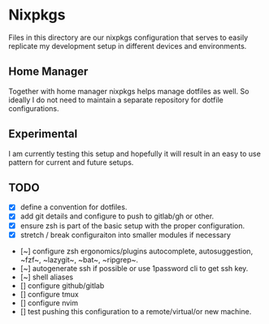 # Nixpkgs

Files in this directory are our nixpkgs configuration that serves to easily replicate my development setup in different devices and environments.

## Home Manager

Together with home manager nixpkgs helps manage dotfiles as well. So ideally I do not need to maintain a separate repository for dotfile configurations.

## Experimental

I am currently testing this setup and hopefully it will result in an easy to use pattern for current and future setups.

## TODO

* [x] define a convention for dotfiles.
* [x] add git details and configure to push to gitlab/gh or other.
* [x] ensure zsh is part of the basic setup with the proper configuration.
* [x] stretch / break configuraiton into smaller modules if necessary
* [~] configure zsh ergonomics/plugins autocomplete, autosuggestion, ~fzf~, ~lazygit~, ~bat~, ~ripgrep~.
* [~] autogenerate ssh if possible or use 1password cli to get ssh key.
* [~] shell aliases
* [] configure github/gitlab
* [] configure tmux
* [] configure nvim
* [] test pushing this configuration to a remote/virtual/or new machine.